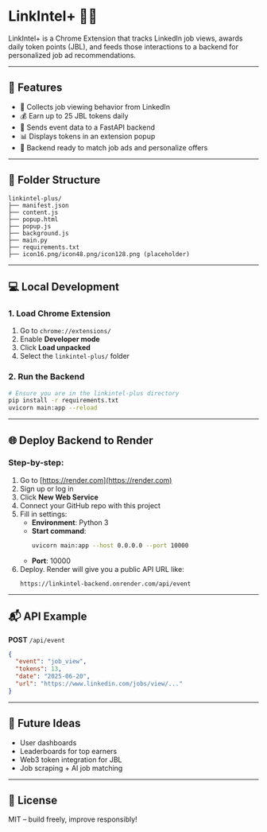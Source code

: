 # LinkIntel+ 🔗💼

LinkIntel+ is a Chrome Extension that tracks LinkedIn job views, awards daily token points (JBL), and feeds those interactions to a backend for personalized job ad recommendations.

---

## 🔧 Features
- 🧠 Collects job viewing behavior from LinkedIn
- 💰 Earn up to 25 JBL tokens daily
- 🔄 Sends event data to a FastAPI backend
- 📊 Displays tokens in an extension popup
- 🚀 Backend ready to match job ads and personalize offers

---

## 🧩 Folder Structure
```
linkintel-plus/
├── manifest.json
├── content.js
├── popup.html
├── popup.js
├── background.js
├── main.py
├── requirements.txt
├── icon16.png/icon48.png/icon128.png (placeholder)
```

---

## 💻 Local Development

### 1. Load Chrome Extension
1. Go to `chrome://extensions/`
2. Enable **Developer mode**
3. Click **Load unpacked**
4. Select the `linkintel-plus/` folder

### 2. Run the Backend
```bash
# Ensure you are in the linkintel-plus directory
pip install -r requirements.txt
uvicorn main:app --reload
```

---

## 🌐 Deploy Backend to Render

### Step-by-step:
1. Go to [https://render.com](https://render.com)
2. Sign up or log in
3. Click **New Web Service**
4. Connect your GitHub repo with this project
5. Fill in settings:
    - **Environment**: Python 3
    - **Start command**:
      ```bash
      uvicorn main:app --host 0.0.0.0 --port 10000
      ```
    - **Port**: 10000
6. Deploy. Render will give you a public API URL like:
   ```
   https://linkintel-backend.onrender.com/api/event
   ```

---

## 📬 API Example
**POST** `/api/event`
```json
{
  "event": "job_view",
  "tokens": 13,
  "date": "2025-06-20",
  "url": "https://www.linkedin.com/jobs/view/..."
}
```

---

## 🚧 Future Ideas
- User dashboards
- Leaderboards for top earners
- Web3 token integration for JBL
- Job scraping + AI job matching

---

## 📄 License
MIT – build freely, improve responsibly!
